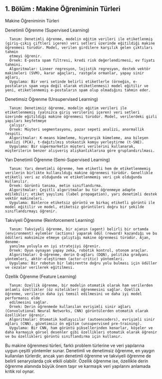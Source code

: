 ## 1. Bölüm  : Makine Öğreniminin Türleri

Makine Öğreniminin Türleri

Denetimli Öğrenme (Supervised Learning)

      Tanım: Denetimli öğrenme, modelin eğitim verileri ile etiketlenmiş (giriş-çıkış çiftleri içeren) veri setleri üzerinde eğitildiği makine öğrenmesi türüdür. Model, verilen girdilere karşılık gelen çıktıları tahmin 
      etmeyi öğrenir.
      Örnek: E-posta spam filtresi, kredi risk değerlendirmesi, ev fiyatı tahmini.
      Algoritmalar: Lineer regresyon, lojistik regresyon, destek vektör makineleri (SVM), karar ağaçları, rastgele ormanlar, yapay sinir ağları.
      Uygulama: Bir veri setinde belirli etiketlerle (örneğin, e-postaların spam veya değil olarak etiketlenmesi) model eğitilir ve yeni, etiketlenmemiş e-postaların spam olup olmadığını tahmin eder.

Denetimsiz Öğrenme (Unsupervised Learning)

      Tanım: Denetimsiz öğrenme, modelin eğitim verileri ile etiketlenmemiş (yalnızca giriş verilerini içeren) veri setleri üzerinde eğitildiği makine öğrenmesi türüdür. Model, verilerdeki gizli yapıları keşfetmeye 
      çalışır.
      Örnek: Müşteri segmentasyonu, pazar sepeti analizi, anormallik tespiti.
      Algoritmalar: K-means kümeleme, hiyerarşik kümeleme, ana bileşen analizi (PCA), t-dağıtılmış stokastik komşu yerleştirme (t-SNE).
      Uygulama: Bir süpermarketin müşteri verilerini kullanarak, müşterilerin benzer alışveriş alışkanlıklarına göre gruplandırılması.

Yarı Denetimli Öğrenme (Semi-Supervised Learning)

      Tanım: Yarı denetimli öğrenme, hem etiketli hem de etiketlenmemiş verilerin birlikte kullanıldığı makine öğrenmesi türüdür. Genellikle etiketli veri az olduğunda ve etiketlenmemiş veri çok olduğunda kullanılır.
      Örnek: Görüntü tanıma, metin sınıflandırma.
      Algoritmalar: Çeşitli algoritmalar bu tür öğrenmeye adapte edilebilir; etiket yayılımı (label propagation), yarı denetimli destek vektör makineleri.
      Uygulama: Binlerce etiketsiz görüntü ve birkaç etiketli görüntü ile model eğitilir ve model, etiketsiz görüntüleri doğru bir şekilde sınıflandırmayı öğrenir.

Takviyeli Öğrenme (Reinforcement Learning)

      Tanım: Takviyeli öğrenme, bir ajanın (agent) belirli bir ortamda (environment) eylemler (actions) yaparak ödül (reward) kazandığı ve bu ödülleri maksimize etmeye çalıştığı makine öğrenmesi türüdür. Ajan, deneme- 
      yanılma yoluyla en iyi stratejiyi öğrenir.
      Örnek: Oyun oynayan yapay zeka, robotik kontrol, otonom araçlar.
      Algoritmalar: Q-öğrenme, derin Q-ağları (DQN), politika gradyanı yöntemleri, aktör-eleştirmen (actor-critic) yöntemleri.
      Uygulama: Bir robotun bir labirentte doğru yolu bulması için ödüller ve cezalar verilerek eğitilmesi.

Özellik Öğrenme (Feature Learning)

      Tanım: Özellik öğrenme, bir modelin otomatik olarak ham verilerden anlamlı özellikler (öz nitelikler) öğrenmesini sağlar. Özellik öğrenme, verilerin daha iyi temsil edilmesini ve daha iyi model performansı elde 
      edilmesini sağlar.
      Örnek: Derin öğrenmede kullanılan evrişimli sinir ağları (Convolutional Neural Networks, CNN) görüntülerden otomatik olarak özellikler öğrenir.
      Algoritmalar: Otomatik kodlayıcılar (autoencoders), evrişimli sinir ağları (CNN), gözetimsiz ön eğitim (unsupervised pre-training).
      Uygulama: Bir CNN, ham görüntü piksellerinden kenarlar, köşeler ve daha karmaşık görsel desenler gibi özellikleri otomatik olarak öğrenir ve bu özellikleri görüntü sınıflandırma için kullanır.


Bu makine öğrenmesi türleri, farklı problem türlerine ve veri yapılarına uygun çeşitli yöntemler sunar. Denetimli ve denetimsiz öğrenme, en yaygın kullanılan türlerdir, ancak yarı denetimli öğrenme ve takviyeli öğrenme de belirli senaryolarda çok etkili olabilir. Özellik öğrenme ise, özellikle derin öğrenme alanında büyük önem taşır ve karmaşık veri yapılarını anlamada kritik rol oynar.
